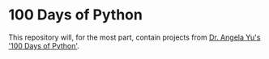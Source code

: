 # 100 Days of Python

This repository will, for the most part, contain projects from [Dr. Angela Yu's](https://www.udemy.com/user/4b4368a3-b5c8-4529-aa65-2056ec31f37e/) ['100 Days of Python'](https://www.udemy.com/course/100-days-of-code/).
